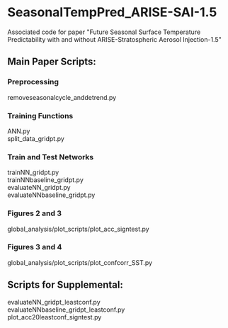 # SeasonalTempPred_ARISE-SAI-1.5
Associated code for paper "Future Seasonal Surface Temperature Predictability with and without ARISE-Stratospheric Aerosol Injection-1.5"

## Main Paper Scripts:
### Preprocessing
removeseasonalcycle_anddetrend.py

### Training Functions
ANN.py \
split_data_gridpt.py

### Train and Test Networks
trainNN_gridpt.py \
trainNNbaseline_gridpt.py \
evaluateNN_gridpt.py \
evaluateNNbaseline_gridpt.py

### Figures 2 and 3
global_analysis/plot_scripts/plot_acc_signtest.py

### Figures 3 and 4
global_analysis/plot_scripts/plot_confcorr_SST.py

## Scripts for Supplemental:
evaluateNN_gridpt_leastconf.py \
evaluateNNbaseline_gridpt_leastconf.py \
plot_acc20leastconf_signtest.py
